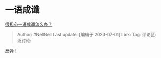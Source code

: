 # 一语成谶
[很担心一语成谶怎么办？](https://www.zhihu.com/question/609810332/answer/3099406528)

> Author: #NellNell
> Last update: [编辑于 2023-07-01]
> Link:
> Tag:
> 评论区:
> 泛讨论:

反弹！
